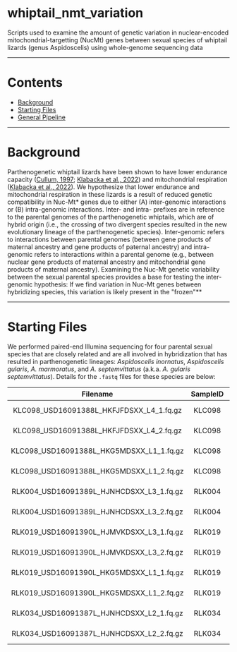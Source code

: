 # whiptail_nmt_variation
Scripts used to examine the amount of genetic variation in nuclear-encoded mitochondrial-targetting (NucMt) genes between sexual species of whiptail lizards (genus Aspidoscelis) using whole-genome sequencing data

---

# Contents

- [Background](#background)
- [Starting Files](#starting-files)
- [General Pipeline](#general-pipeline)

---

# <a name="background"></a>
# Background
Parthenogenetic whiptail lizards have been shown to have lower endurance capacity 
([Cullum, 1997](https://www.journals.uchicago.edu/doi/abs/10.1086/286055?casa_token=q8DOEvxRkccAAAAA:nmq4l99bzJ7XY8vxokdkj0eRg6816F4_zQ9VSFx7sstxB_qBfty9GAPVe1uUGPgpuMU7CZL4ySIZ); [Klabacka et al., 2022](https://www.journals.uchicago.edu/doi/full/10.1086/719014?casa_token=_E1ccM7e3WkAAAAA%3A1JC_ft2sxeGGwmoiBGjjWNGuLMJX-gXpmfMZsWbjXGbXV4iFVCKvK1R8vbg92gTPLfhYSnbAPYNt))
 and mitochondrial respiration ([Klabacka et al., 2022](https://www.journals.uchicago.edu/doi/full/10.1086/719014?casa_token=_E1ccM7e3WkAAAAA%3A1JC_ft2sxeGGwmoiBGjjWNGuLMJX-gXpmfMZsWbjXGbXV4iFVCKvK1R8vbg92gTPLfhYSnbAPYNt)). 
 We hypothesize that lower endurance and mitochondrial respiration in these lizards is a result of reduced genetic compatibility in Nuc-Mt\* genes due to either 
 (A) inter-genomic interactions or (B) intra-genomic interactions. Inter- and intra- prefixes are in reference to the parental genomes of the parthenogenetic whiptails, which are of hybrid origin (i.e., the crossing of two divergent species resulted in the new evolutionary lineage of the parthenogenetic species). Inter-genomic refers to interactions between parental genomes (between gene products of maternal ancestry and gene products of paternal ancestry) and intra-genomic refers to interactions within a parental genome (e.g., between nuclear gene products of maternal ancestry and mitochondrial gene products of maternal ancestry). Examining the Nuc-Mt genetic variability between the sexual parental species provides a base for testing the inter-genomic hypothesis: If we find variation in Nuc-Mt genes between hybridizing species, this variation is likely present in the 
 "frozen"\*\* 
<!--- genomes of the parthenogenetic species. If no variation is present in Nuc-Mt genes between hybridizing species, then a source other than reduced compatibility between the divergent genomes is responsible for the reduced performance in parthenogens (e.g., intra-genomic interactions). --->
---

# <a name="starting-files"></a>
# Starting Files
We performed paired-end Illumina sequencing for four parental sexual species that are closely related and are all involved in hybridization that has resulted in parthenogenetic lineages: *Aspidoscelis inornatus*, *Aspidoscelis gularis*, *A. marmoratus*, and *A. septemvittatus* (a.k.a. *A. gularis septemvittatus*). Details for the ```.fastq``` files for these species are below:

|                Filename                  | SampleID |      Species      | Size    |
|:----------------------------------------:|:--------:|:-----------------:|:-------:|
| KLC098_USD16091388L_HKFJFDSXX_L4_1.fq.gz |  KLC098  | A. septemvittatus | 7.2 GB  |
| KLC098_USD16091388L_HKFJFDSXX_L4_2.fq.gz |  KLC098  | A. septemvittatus | 7.4 GB  |
| KLC098_USD16091388L_HKG5MDSXX_L1_1.fq.gz |  KLC098  | A. septemvittatus | 3.1 GB  |
| KLC098_USD16091388L_HKG5MDSXX_L1_2.fq.gz |  KLC098  | A. septemvittatus | 3.2 GB  |
| RLK004_USD16091389L_HJNHCDSXX_L3_1.fq.gz |  RLK004  | A. gularis        | 11 GB   |
| RLK004_USD16091389L_HJNHCDSXX_L3_2.fq.gz |  RLK004  | A. gularis        | 12 GB   |
| RLK019_USD16091390L_HJMVKDSXX_L3_1.fq.gz |  RLK019  | A. inornatus      | 8.2 GB  |
| RLK019_USD16091390L_HJMVKDSXX_L3_2.fq.gz |  RLK019  | A. inornatus      | 8.6 GB  |
| RLK019_USD16091390L_HKG5MDSXX_L1_1.fq.gz |  RLK019  | A. inornatus      | 1.7 GB  |
| RLK019_USD16091390L_HKG5MDSXX_L1_2.fq.gz |  RLK019  | A. inornatus      | 1.8 GB  |
| RLK034_USD16091387L_HJNHCDSXX_L2_1.fq.gz |  RLK034  | A. marmoratus     | 11 GB   |
| RLK034_USD16091387L_HJNHCDSXX_L2_2.fq.gz |  RLK034  | A. marmoratus     | 12 GB   |


